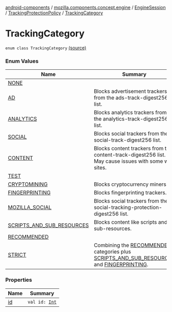 [android-components](../../../../index.md) / [mozilla.components.concept.engine](../../../index.md) / [EngineSession](../../index.md) / [TrackingProtectionPolicy](../index.md) / [TrackingCategory](./index.md)

# TrackingCategory

`enum class TrackingCategory` [(source)](https://github.com/mozilla-mobile/android-components/blob/master/components/concept/engine/src/main/java/mozilla/components/concept/engine/EngineSession.kt#L178)

### Enum Values

| Name | Summary |
|---|---|
| [NONE](-n-o-n-e.md) |  |
| [AD](-a-d.md) | Blocks advertisement trackers from the ads-track-digest256 list. |
| [ANALYTICS](-a-n-a-l-y-t-i-c-s.md) | Blocks analytics trackers from the analytics-track-digest256 list. |
| [SOCIAL](-s-o-c-i-a-l.md) | Blocks social trackers from the social-track-digest256 list. |
| [CONTENT](-c-o-n-t-e-n-t.md) | Blocks content trackers from the content-track-digest256 list. May cause issues with some web sites. |
| [TEST](-t-e-s-t.md) |  |
| [CRYPTOMINING](-c-r-y-p-t-o-m-i-n-i-n-g.md) | Blocks cryptocurrency miners. |
| [FINGERPRINTING](-f-i-n-g-e-r-p-r-i-n-t-i-n-g.md) | Blocks fingerprinting trackers. |
| [MOZILLA_SOCIAL](-m-o-z-i-l-l-a_-s-o-c-i-a-l.md) | Blocks social trackers from the social-tracking-protection-digest256 list. |
| [SCRIPTS_AND_SUB_RESOURCES](-s-c-r-i-p-t-s_-a-n-d_-s-u-b_-r-e-s-o-u-r-c-e-s.md) | Blocks content like scripts and sub-resources. |
| [RECOMMENDED](-r-e-c-o-m-m-e-n-d-e-d.md) |  |
| [STRICT](-s-t-r-i-c-t.md) | Combining the [RECOMMENDED](-r-e-c-o-m-m-e-n-d-e-d.md) categories plus [SCRIPTS_AND_SUB_RESOURCES](-s-c-r-i-p-t-s_-a-n-d_-s-u-b_-r-e-s-o-u-r-c-e-s.md) and [FINGERPRINTING](-f-i-n-g-e-r-p-r-i-n-t-i-n-g.md). |

### Properties

| Name | Summary |
|---|---|
| [id](id.md) | `val id: `[`Int`](https://kotlinlang.org/api/latest/jvm/stdlib/kotlin/-int/index.html) |
